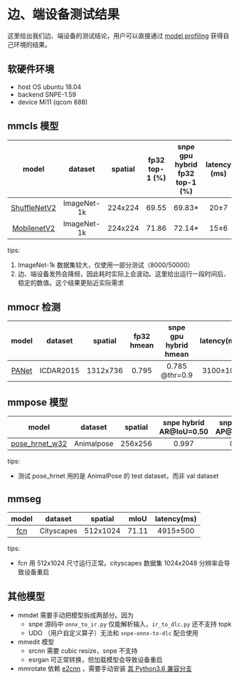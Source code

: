 # 边、端设备测试结果

这里给出我们边、端设备的测试结论，用户可以直接通过 [model profiling](../02-how-to-run/profile_model.md) 获得自己环境的结果。

## 软硬件环境

- host OS ubuntu 18.04
- backend SNPE-1.59
- device Mi11 (qcom 888)

## mmcls 模型

|                                                              model                                                               |   dataset   | spatial | fp32 top-1 (%) | snpe gpu hybrid fp32 top-1 (%) | latency (ms) |
| :------------------------------------------------------------------------------------------------------------------------------: | :---------: | :-----: | :------------: | :----------------------------: | :----------: |
| [ShuffleNetV2](https://github.com/open-mmlab/mmclassification/blob/master/configs/shufflenet_v2/shufflenet-v2-1x_16xb64_in1k.py) | ImageNet-1k | 224x224 |     69.55      |            69.83\*             |     20±7     |
|    [MobilenetV2](https://github.com/open-mmlab/mmclassification/blob/master/configs/mobilenet_v2/mobilenet-v2_8xb32_in1k.py)     | ImageNet-1k | 224x224 |     71.86      |            72.14\*             |     15±6     |

tips:

1. ImageNet-1k 数据集较大，仅使用一部分测试（8000/50000）
2. 边、端设备发热会降频，因此耗时实际上会波动。这里给出运行一段时间后、稳定的数值。这个结果更贴近实际需求

## mmocr 检测

|                                                       model                                                       |  dataset  | spatial  | fp32 hmean | snpe gpu hybrid hmean | latency(ms) |
| :---------------------------------------------------------------------------------------------------------------: | :-------: | :------: | :--------: | :-------------------: | :---------: |
| [PANet](https://github.com/open-mmlab/mmocr/blob/main/configs/textdet/panet/panet_r18_fpem_ffm_600e_icdar2015.py) | ICDAR2015 | 1312x736 |   0.795    |    0.785 @thr=0.9     |  3100±100   |

## mmpose 模型

|                                                                               model                                                                               |  dataset   | spatial | snpe hybrid AR@IoU=0.50 | snpe hybrid AP@IoU=0.50 | latency(ms) |
| :---------------------------------------------------------------------------------------------------------------------------------------------------------------: | :--------: | :-----: | :---------------------: | :---------------------: | :---------: |
| [pose_hrnet_w32](https://github.com/open-mmlab/mmpose/blob/master/configs/animal/2d_kpt_sview_rgb_img/topdown_heatmap/animalpose/hrnet_w32_animalpose_256x256.py) | Animalpose | 256x256 |          0.997          |          0.989          |   630±50    |

tips:

- 测试 pose_hrnet 用的是 AnimalPose 的 test dataset，而非 val dataset

## mmseg

|                                                       model                                                       |  dataset   | spatial  | mIoU  | latency(ms) |
| :---------------------------------------------------------------------------------------------------------------: | :--------: | :------: | :---: | :---------: |
| [fcn](https://github.com/open-mmlab/mmsegmentation/blob/master/configs/fcn/fcn_r18-d8_512x1024_80k_cityscapes.py) | Cityscapes | 512x1024 | 71.11 |  4915±500   |

tips:

- fcn 用 512x1024 尺寸运行正常。cityscapes 数据集 1024x2048 分辨率会导致设备重启

## 其他模型

- mmdet 需要手动把模型拆成两部分。因为
  - snpe 源码中 `onnx_to_ir.py` 仅能解析输入，`ir_to_dlc.py` 还不支持 topk
  - UDO （用户自定义算子）无法和 `snpe-onnx-to-dlc` 配合使用
- mmedit 模型
  - srcnn 需要 cubic resize，snpe 不支持
  - esrgan 可正常转换，但加载模型会导致设备重启
- mmrotate 依赖 [e2cnn](https://pypi.org/project/e2cnn/) ，需要手动安装 [其 Python3.6
  兼容分支](https://github.com/QUVA-Lab/e2cnn)

